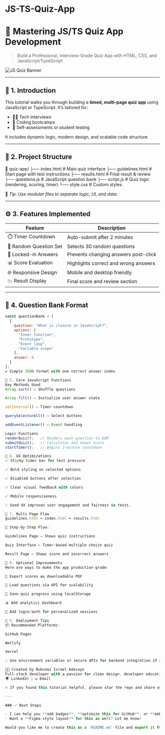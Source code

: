 # JS-TS-Quiz-App
# 🌟 Mastering JS/TS Quiz App Development

> Build a Professional, Interview-Grade Quiz App with HTML, CSS, and JavaScript/TypeScript

![JS Quiz Banner](https://via.placeholder.com/1200x400.png?text=JS+TS+Quiz+App+Tutorial) <!-- Replace with a real banner -->

---

## 📘 1. Introduction

This tutorial walks you through building a **timed, multi-page quiz app** using JavaScript or TypeScript. It’s tailored for:

- 👩‍💻 Tech interviews
- 🏫 Coding bootcamps
- 🧠 Self-assessments or student testing

It includes dynamic logic, modern design, and scalable code structure.

---

## 🧱 2. Project Structure
📁 quiz-app/
├── index.html # Main quiz interface
├── guidelines.html # Start page with test instructions
├── results.html # Final result & review
├── questions.js # JavaScript question bank
├── script.js # Quiz logic (rendering, scoring, timer)
└── style.css # Custom styles

📌 *Tip: Use modular files to separate logic, UI, and data.*

---

## ⚙️ 3. Features Implemented

| Feature                 | Description                         |
|------------------------|-------------------------------------|
| ⏱️ Timer Countdown      | Auto-submit after 2 minutes         |
| 🎯 Random Question Set  | Selects 30 random questions         |
| 🧠 Locked-in Answers    | Prevents changing answers post-click|
| 📊 Score Evaluation     | Highlights correct and wrong answers|
| 🌐 Responsive Design     | Mobile and desktop friendly         |
| 📉 Result Display       | Final score and review section      |

---

## 📜 4. Question Bank Format

```js
const questionBank = [
  {
    question: "What is closure in JavaScript?",
    options: [
      "Inner function",
      "Prototype",
      "Event loop",
      "Variable scope"
    ],
    answer: 0
  }
];
✔️ Simple JSON format with one correct answer index.

🧠 5. Core JavaScript Functions
Key Methods Used
Array.sort() – Shuffle questions

Array.fill() – Initialize user answer state

setInterval() – Timer countdown

querySelectorAll() – Select buttons

addEventListener() – Event handling

Logic Functions
renderQuiz();   // Renders each question to DOM
submitQuiz();   // Calculates and shows score
startTimer();   // Begins 2-minute countdown

🧪 6. UX Optimizations
✅ Sticky timer bar for test pressure

✅ Bold styling on selected options

✅ Disabled buttons after selection

✅ Clear visual feedback with colors

✅ Mobile responsiveness

💡 Good UX improves user engagement and fairness in tests.

🔄 7. Multi-Page Flow
guidelines.html ➡ index.html ➡ results.html

🧭 Step-by-Step Flow:

Guidelines Page – Shows quiz instructions

Quiz Interface – Timer-based multiple choice quiz

Result Page – Shows score and incorrect answers

🧱 8. Optional Improvements
Here are ways to make the app production-grade:

🧾 Export scores as downloadable PDF

📁 Load questions via API for scalability

💾 Save quiz progress using localStorage

📊 Add analytics dashboard

🔐 Add login/auth for personalized sessions

🚀 9. Deployment Tips
📦 Recommended Platforms:

GitHub Pages

Netlify

Vercel

💡 Use environment variables or secure APIs for backend integration if needed.

👨‍💻 Created by Bukunmi Israel Adesayo
Full-stack developer with a passion for clean design, developer education, and building tech solutions.
🌍 LinkedIn | ✉️ Email

⭐ If you found this tutorial helpful, please star the repo and share on LinkedIn!

---

### ✅ Next Steps

- I can help you **add badges**, **optimize this for GitHub**, or **embed screenshots/demo GIFs**.
- Want a **Figma-style layout** for this as well? Let me know!

Would you like me to create this as a `README.md` file and export it for you now?

